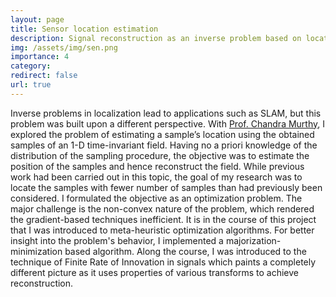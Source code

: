 ```yaml
---
layout: page
title: Sensor location estimation
description: Signal reconstruction as an inverse problem based on location estimation
img: /assets/img/sen.png
importance: 4
category: 
redirect: false
url: true
---
```

Inverse problems in localization lead to applications such as SLAM, but this problem was built upon a different perspective. With [Prof. Chandra Murthy](https://eecs.iisc.ac.in/people/chandra-r-murthy/), I explored the problem of estimating a sample’s location using the obtained samples of an 1-D time-invariant field. Having no a priori knowledge of the distribution of the sampling procedure, the objective was to estimate the position of the samples and hence reconstruct the field. While previous work had been carried out in this topic, the goal of my research was to locate the samples with fewer number of samples than had previously been considered. I formulated the objective as an optimization problem. The major challenge is the non-convex nature of the problem, which rendered the gradient-based techniques inefficient. It is in the course of this project that I was introduced to meta-heuristic optimization algorithms. For better insight into the problem's behavior, I implemented a majorization-minimization based algorithm. Along the course, I was introduced to the technique of Finite Rate of Innovation in signals which paints a completely different picture as it uses properties of various transforms to achieve reconstruction.
